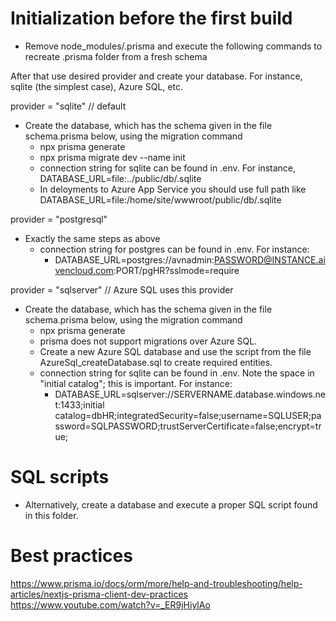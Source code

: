 # Initialization before the first build

- Remove node_modules/.prisma and execute the following commands to recreate .prisma folder from a fresh schema

After that use desired provider and create your database. For instance, sqlite (the simplest case), Azure SQL, etc.

provider = "sqlite" // default

- Create the database, which has the schema given in the file schema.prisma below, using the migration command
  - npx prisma generate
  - npx prisma migrate dev --name init
  - connection string for sqlite can be found in .env. For instance, DATABASE_URL=file:../public/db/.sqlite
  - In deloyments to Azure App Service you should use full path like DATABASE_URL=file:/home/site/wwwroot/public/db/.sqlite

provider = "postgresql"

- Exactly the same steps as above
  - connection string for postgres can be found in .env. For instance:
    - DATABASE_URL=postgres://avnadmin:PASSWORD@INSTANCE.aivencloud.com:PORT/pgHR?sslmode=require

provider = "sqlserver" // Azure SQL uses this provider

- Create the database, which has the schema given in the file schema.prisma below, using the migration command
  - npx prisma generate
  - prisma does not support migrations over Azure SQL.
  - Create a new Azure SQL database and use the script from the file AzureSql_createDatabase.sql to create required entities.
  - connection string for sqlite can be found in .env. Note the space in "initial catalog"; this is important. For instance:
    - DATABASE_URL=sqlserver://SERVERNAME.database.windows.net:1433;initial catalog=dbHR;integratedSecurity=false;username=SQLUSER;password=SQLPASSWORD;trustServerCertificate=false;encrypt=true;

# SQL scripts

- Alternatively, create a database and execute a proper SQL script found in this folder.

# Best practices

https://www.prisma.io/docs/orm/more/help-and-troubleshooting/help-articles/nextjs-prisma-client-dev-practices
https://www.youtube.com/watch?v=_ER9jHiylAo
